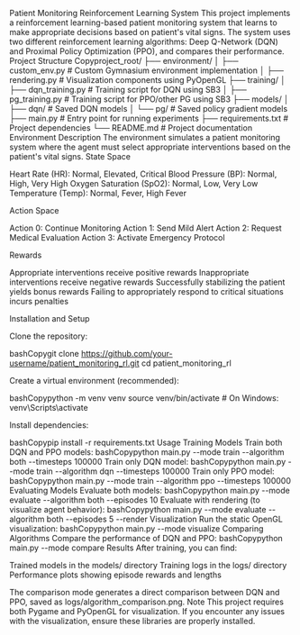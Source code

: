 Patient Monitoring Reinforcement Learning System
This project implements a reinforcement learning-based patient monitoring system that learns to make appropriate decisions based on patient's vital signs. The system uses two different reinforcement learning algorithms: Deep Q-Network (DQN) and Proximal Policy Optimization (PPO), and compares their performance.
Project Structure
Copyproject_root/
├── environment/
│   ├── custom_env.py            # Custom Gymnasium environment implementation
│   ├── rendering.py             # Visualization components using PyOpenGL
├── training/
│   ├── dqn_training.py          # Training script for DQN using SB3
│   ├── pg_training.py           # Training script for PPO/other PG using SB3
├── models/
│   ├── dqn/                     # Saved DQN models
│   └── pg/                      # Saved policy gradient models
├── main.py                      # Entry point for running experiments
├── requirements.txt             # Project dependencies
└── README.md                    # Project documentation
Environment Description
The environment simulates a patient monitoring system where the agent must select appropriate interventions based on the patient's vital signs.
State Space

Heart Rate (HR): Normal, Elevated, Critical
Blood Pressure (BP): Normal, High, Very High
Oxygen Saturation (SpO2): Normal, Low, Very Low
Temperature (Temp): Normal, Fever, High Fever

Action Space

Action 0: Continue Monitoring
Action 1: Send Mild Alert
Action 2: Request Medical Evaluation
Action 3: Activate Emergency Protocol

Rewards

Appropriate interventions receive positive rewards
Inappropriate interventions receive negative rewards
Successfully stabilizing the patient yields bonus rewards
Failing to appropriately respond to critical situations incurs penalties

Installation and Setup

Clone the repository:

bashCopygit clone https://github.com/your-username/patient_monitoring_rl.git
cd patient_monitoring_rl

Create a virtual environment (recommended):

bashCopypython -m venv venv
source venv/bin/activate  # On Windows: venv\Scripts\activate

Install dependencies:

bashCopypip install -r requirements.txt
Usage
Training Models
Train both DQN and PPO models:
bashCopypython main.py --mode train --algorithm both --timesteps 100000
Train only DQN model:
bashCopypython main.py --mode train --algorithm dqn --timesteps 100000
Train only PPO model:
bashCopypython main.py --mode train --algorithm ppo --timesteps 100000
Evaluating Models
Evaluate both models:
bashCopypython main.py --mode evaluate --algorithm both --episodes 10
Evaluate with rendering (to visualize agent behavior):
bashCopypython main.py --mode evaluate --algorithm both --episodes 5 --render
Visualization
Run the static OpenGL visualization:
bashCopypython main.py --mode visualize
Comparing Algorithms
Compare the performance of DQN and PPO:
bashCopypython main.py --mode compare
Results
After training, you can find:

Trained models in the models/ directory
Training logs in the logs/ directory
Performance plots showing episode rewards and lengths

The comparison mode generates a direct comparison between DQN and PPO, saved as logs/algorithm_comparison.png.
Note
This project requires both Pygame and PyOpenGL for visualization. If you encounter any issues with the visualization, ensure these libraries are properly installed.
